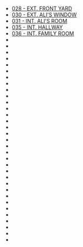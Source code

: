 * [028 - EXT. FRONT YARD](028-EXT.FrontYard.md)
* [030 - EXT. ALI'S WINDOW](030-EXT.AlisWindow.md)
* [031 - INT. ALI'S ROOM](031-INT.AlisRoom.md)
* [035 - INT. HALLWAY](035-INT.Hallway.md)
* [036 - INT. FAMILY ROOM](036-INT.FamilyRoom.md)
* [](038-INT.FamilyRoom.md)
* [](039-EXT.Backyard.md)
* [](040-INT.FamilyRoom.md)
* [](041-EXT.Backyard.md)
* [](042-INT.FamilyRoom.md)
* [](050-INT.AlisRoom.md)
* [](069-INT.FamilyRoom.md)
* [](071-INT.Doorway.md)
* [](073-INT.FamilyRoom.md)
* [](075-INT.FamilyRoom.md)
* [](079-INT.Hallway.md)
* [](080-INT.NicksRoom.md)
* [](086-INT.NicksRoom--088-091-093-096--.md)
* [](088-INT.NicksRoom--CUT--.md)
* [](091-INT.NicksRoom--COMBINEDW086--.md)
* [](093-INT.NicksRoom--COMBINEDW086--.md)
* [](096-INT.NicksRoom--COMBINEDW086--.md)
* [](097-INT.NicksRoom-LATER.md)
* [](099-INT.NicksRoom.md)
* [](102-INT.NicksRoom.md)
* [](104-INT.NicksRoom.md)
* [](105-INT.NicksRoom-Hallway.md)
* [](106-INT.NicksRoom.md)
* [](107-EXT.Driveway.md)
* [](108-INT.AlisCar.md)
* [](109-EXT.Driveway.md)
* [](111-EXT.Driveway--CONTD--.md)
* [](113-EXT.BasketballCourt-FLASHBACK.md)
* [](114-INT.FamilyRoom.md)
* [](119-EXT.BasketballCourt-FLASHBACK.md)
* [](121-INT.FamilyRoom.md)
* [](122-EXT.Driveway.md)
* [](129-INT.NicksRoom--FLASHBACK--.md)
